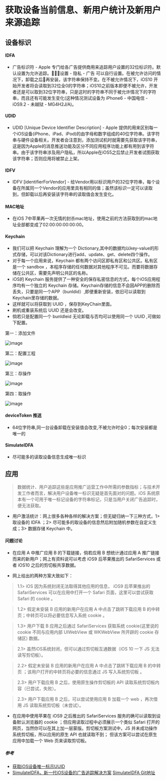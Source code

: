 # 获取设备当前信息、新用户统计及新用户来源追踪

## 设备标识
#### IDFA

*  广告标识符 - Apple 专门给各广告提供商用来追踪用户设置的32位标识符。默认设置为允许追踪。设置 - 隐私 - 广告 可以自行设置。在被允许访问的情况下，卸载之后再安装，该字符串保持不变。在不被允许情况下，iOS10 开始开发者将会读取到32位全0的字符串；iOS10之前版本即便不被允许，开发者还是可以取到32位字符串，只是这时的字符串不同于被允许情况下的字符串，而且还有可能发生变化(这种情况测试设备为 iPhone6 - 中国电信 - iOS9.2 - 未越狱 - MG4H2J/A)。

#### UDID

* UDID [Unique Device Identifier Description] - Apple 提供的用来区别每一个iOS设备(iPhone、iPad、iPod)的由字母和数字组成的40位字符串。该字符串与硬件设备相关。开发者会注意到，添加测试机时就需要先获取该字符串，这是因为Apple的消息推送功能及区分不同应用程序功能上都有用到该字符串。由于该字符串涉及用户隐私，所以Apple在iOS5之后禁止开发者试图获取该字符串；否则应用将被禁止上架。

#### IDFV

* IDFV [identifierForVendor] - 给Vendor用以标识用户的32位字符串，每个设备在所属同一个Vendor的应用里具有相同的值；虽然该标识一定可以读取到，但卸载以后再安装该字符串的读取值会发生变化。

#### MAC地址

* 在iOS 7中苹果再一次无情的封杀mac地址，使用之前的方法获取到的mac地址全部都变成了02:00:00:00:00:00。

#### Keychain

* 我们可以把 Keychain 理解为一个 Dictionary,其中的数据均以key-value的形式存储，可以对该Dictionary进行add、update、get、delete四个操作。
* 对于每一个应用来说，Keychain 都有两个访问区即私有区和公共区。私有区是一个 sandbox ，本程序存储的任何数据对其他程序不可见。而要将数据存储在公共区，需要先声明公共区的名称。
* iOS的 Keychain 服务提供了一种安全的保存私密信息的方式，每个iOS应用程序均有一个独立的 Keychain 存储。Keychain存储的信息不会因APP的删除而丢失，只要是同一个APP（bunldid）,即便重新安装，依旧可以读取到Keychain里存储的数据。
* 这样就可以将获取到 UUID ，保存到KeyChain里面。
* 刷机或重装系统后 UUID 还是会改变。
* 倘若只是配置同一个 bunldleid 无论卸载与否均可以使用同一个 UUID ,可做如下配置。


第一：添加文件

![image](https://github.com/itwyhuaing/OC-WYH/blob/master/GainRelativeInfo/image/img1.png)



第二：配置工程

![image](https://github.com/itwyhuaing/OC-WYH/blob/master/GainRelativeInfo/image/img2.png)



第三：存操作

![image](https://github.com/itwyhuaing/OC-WYH/blob/master/GainRelativeInfo/image/img3.png)



第四：取操作

![image](https://github.com/itwyhuaing/OC-WYH/blob/master/GainRelativeInfo/image/img4.png)


#### deviceToken 推送
* 64位字符串,同一台设备卸载在安装值会改变,不被允许时全0；每次安装都是唯一的

#### SimulateIDFA
* 尽可能多的读取设备信息生成唯一标识

## 应用

> 数据统计、用户追踪这些是应用推广运营工作中所需的参数指标；与技术开发工作者而言，解决用户设备唯一标识无疑是首先面对的问题。iOS 系统原本有一个可用于唯一标记设备的字符串标记，只是当用户关闭广告追踪时，便无法获取。

* 用户激活统计：网上很多各种各样的解决方案；但无疑归纳一下三种方式，1> 取设备的 IDFA ；2> 尽可能多的取设备的信息然后附加随机参数在自定义生成；3> 数据存储 Keychain 中。

#### 问题讨论

* 在应用 A 中推广应用 B 的下载链接，倘若应用 B 想统计通过应用 A 推广链接而来的新用户；网上有资料说可以考虑 iOS9 后苹果推出的 SafariServices 或者 iOS10 之后的剪切板共享数据。

* 网上给出的两种方案大致如下：

> 1.1>  iOS 因为系统封闭无法取得其他应用的信息， iOS9 后苹果推出的 SafariServices 可以在应用中打开一个 Safari 页面，这里可以尝试获取 Safari 的 cookie 。

> 1.2> 假定未安装 B 应用的新用户在应用 A 中点击了跳转下载应用 B 的中转页；中转页可以将必要信息写入系统 cookie 。

> 1.3> 用户下载 B 应用之后通过 SafariServices 获取系统 cookie(这里说的 cookie 不同与应用内部 UIWebView 或 WKWebView 所开辟的 cookie 存储区) 数据。



> 2.1> 虽然iOS系统封闭，但可以通过剪切板互通数据（iOS 10 一下 JS 无法读写剪切板）。

> 2.2>  假定未安装 B 应用的新用户在应用 A 中点击了跳转下载应用 B 的中转页 ；该用户打开的中转页将必要的信息通过 JS 写入系统剪切板 。

> 2.3> 用户下载应用 B 之后，使用原生操作剪切板的 API 读取系统剪切板内容（已尝试，失败）。

> 2.3> 用户下载应用 B 之后，可以尝试使用应用 B 加载一个 web ，再次借用 JS 读取系统剪切板（未尝试）。

* 在应用中使用苹果在 iOS9 之后推出的 SafariServices 服务的确可以读取到设备默认浏览器的 cookie ；但应用读取过程中必须展示一个类似 Safari 打开的网页，当然你可以在其上加一层蒙版。剪切板方案测试中，JS 并未成功操作系统剪切板，所以应用的原生 API 也就读取不到； 但该方案可以尝试在原生应用中加载一个 Web 页来读取剪切板。

##### 参考
* [获取iOS设备唯一标示UUID](http://www.jianshu.com/p/2741f0124cd3)
* [SimulateIDFA，新一代iOS设备的广告追踪解决方案](http://www.cocoachina.com/industry/20161014/17761.html) [SimulateIDFA Git地址](https://github.com/youmi/SimulateIDFA.git)
